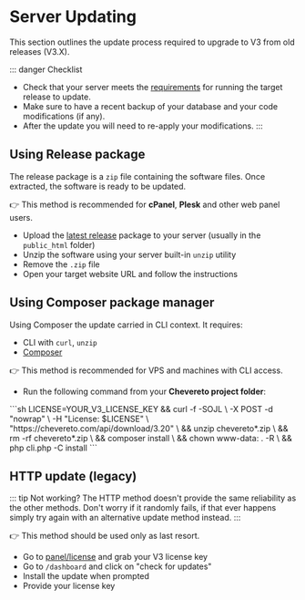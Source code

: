 # Server Updating

This section outlines the update process required to upgrade to V3 from old releases (V3.X).

::: danger Checklist
* Check that your server meets the [requirements](../server/requirements.md) for running the target release to update.
* Make sure to have a recent backup of your database and your code modifications (if any).
* After the update you will need to re-apply your modifications.
:::

## Using Release package

The release package is a `zip` file containing the software files. Once extracted, the software is ready to be updated.

👉 This method is recommended for **cPanel**, **Plesk** and other web panel users.

* Upload the [latest release](https://chevereto.com/panel/downloads) package to your server (usually in the `public_html` folder)
* Unzip the software using your server built-in `unzip` utility
* Remove the `.zip` file
* Open your target website URL and follow the instructions

## Using Composer package manager

Using Composer the update carried in CLI context. It requires:

* CLI with `curl`, `unzip`
* [Composer](https://getcomposer.org/)

👉 This method is recommended for VPS and machines with CLI access.

* Run the following command from your **Chevereto project folder**:

<code-group>
<code-block title="Debian">
```sh
LICENSE=YOUR_V3_LICENSE_KEY &&
curl -f -SOJL \
    -X POST -d "nowrap" \
    -H "License: $LICENSE" \
    "https://chevereto.com/api/download/3.20" \
&& unzip chevereto*.zip \
&& rm -rf chevereto*.zip \
&& composer install \
&& chown www-data: . -R \
&& php cli.php -C install
```
</code-block>
</code-group>

## HTTP update (legacy)

::: tip Not working?
The HTTP method doesn't provide the same reliability as the other methods. Don't worry if it randomly fails, if that ever happens simply try again with an alternative update method instead.
:::

👉 This method should be used only as last resort.

* Go to [panel/license](https://chevereto.com/panel/license) and grab your V3 license key
* Go to `/dashboard` and click on "check for updates"
* Install the update when prompted
* Provide your license key
